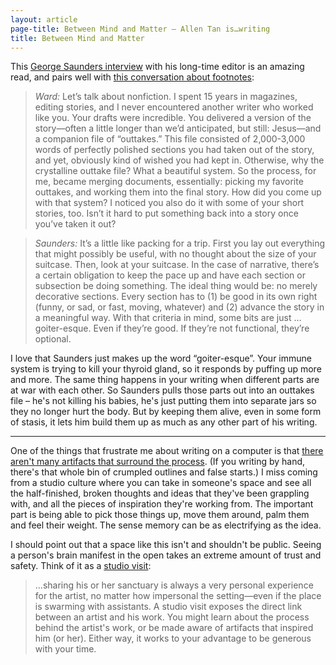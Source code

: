 ```yaml
---
layout: article
page-title: Between Mind and Matter – Allen Tan is…writing
title: Between Mind and Matter
---
```


This [George Saunders interview](http://www.slate.com/articles/arts/books/2013/01/tenth_of_december_author_george_saunders_in_conversation_with_his_random.html) with his long-time editor is an amazing read, and pairs well with [this conversation about footnotes](https://twitter.com/fchimero/status/300269404384542722):

> *Ward:* Let’s talk about nonfiction. I spent 15 years in magazines, editing stories, and I never encountered another writer who worked like you. Your drafts were incredible. You delivered a version of the story—often a little longer than we’d anticipated, but still: Jesus—and a companion file of “outtakes.” This file consisted of 2,000-3,000 words of perfectly polished sections you had taken out of the story, and yet, obviously kind of wished you had kept in. Otherwise, why the crystalline outtake file? What a beautiful system. So the process, for me, became merging documents, essentially: picking my favorite outtakes, and working them into the final story. How did you come up with that system? I noticed you also do it with some of your short stories, too. Isn’t it hard to put something back into a story once you’ve taken it out?

> *Saunders:* It’s a little like packing for a trip. First you lay out everything that might possibly be useful, with no thought about the size of your suitcase. Then, look at your suitcase. In the case of narrative, there’s a certain obligation to keep the pace up and have each section or subsection be doing something. The ideal thing would be: no merely decorative sections. Every section has to (1) be good in its own right (funny, or sad, or fast, moving, whatever) and (2) advance the story in a meaningful way. With that criteria in mind, some bits are just … goiter-esque. Even if they’re good. If they’re not functional, they’re optional.

I love that Saunders just makes up the word “goiter-esque”. Your immune system is trying to kill your thyroid gland, so it responds by puffing up more and more. The same thing happens in your writing when different parts are at war with each other. So Saunders pulls those parts out into an outtakes file – he's not killing his babies, he's just putting them into separate jars so they no longer hurt the body. But by keeping them alive, even in some form of stasis, it lets him build them up as much as any other part of his writing.

***

One of the things that frustrate me about writing on a computer is that [there aren't many artifacts that surround the process](http://aworkinglibrary.com/library/archives/drafts/). (If you writing by hand, there's that whole bin of crumpled outlines and false starts.) I miss coming from a studio culture where you can take in someone's space and see all the half-finished, broken thoughts and ideas that they've been grappling with, and all the pieces of inspiration they're working from. The important part is being able to pick those things up, move them around, palm them and feel their weight. The sense memory can be as electrifying as the idea.

I should point out that a space like this isn't and shouldn't be public. Seeing a person's brain manifest in the open takes an extreme amount of trust and safety. Think of it as a [studio visit](http://projectprojects.com/i-like-your-work-art-and-etiquette/):

> …sharing his or her sanctuary is always a very personal experience for the artist, no matter how impersonal the setting—even if the place is swarming with assistants. A studio visit exposes the direct link between an artist and his work. You might learn about the process behind the artist's work, or be made aware of artifacts that inspired him (or her). Either way, it works to your advantage to be generous with your time.
